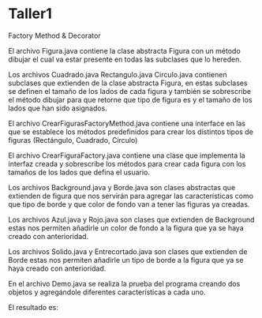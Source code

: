 # Taller1
Factory Method &amp; Decorator

El archivo Figura.java contiene la clase abstracta Figura con un método dibujar el cual va estar presente en todas las subclases que lo hereden.

Los archivos Cuadrado.java Rectangulo.java Circulo.java contienen subclases que extienden de la clase abstracta Figura, en estas subclases se definen el tamaño de los lados de cada figura y también se sobrescribe el método dibujar para que retorne que tipo de figura es y el tamaño de los lados que han sido asignados.

El archivo CrearFigurasFactoryMethod.java contiene una interface en las que se establece los métodos predefinidos para crear los distintos tipos de figuras (Rectángulo, Cuadrado, Circulo)

El archivo CrearFiguraFactory.java contiene una clase que implementa la interfaz creada y sobrescribe los métodos para crear cada figura con los tamaños de los lados que defina el usuario.

Los archivos Background.java y Borde.java son clases abstractas que extienden de figura que nos servirán para agregar las características como que tipo de borde y que color de fondo van a tener las figuras ya creadas.

Los archivos Azul.java y Rojo.java son clases que extienden de Background estas nos permiten añadirle un color de fondo a la figura que ya se haya creado con anterioridad.

Los archivos Solido.java y Entrecortado.java son clases que extienden de Borde estas nos permiten añadirle un tipo de borde a la figura que ya se haya creado con anterioridad.

En el archivo Demo.java se realiza la prueba del programa creando dos objetos y agregándole diferentes características a cada uno.

El resultado es: